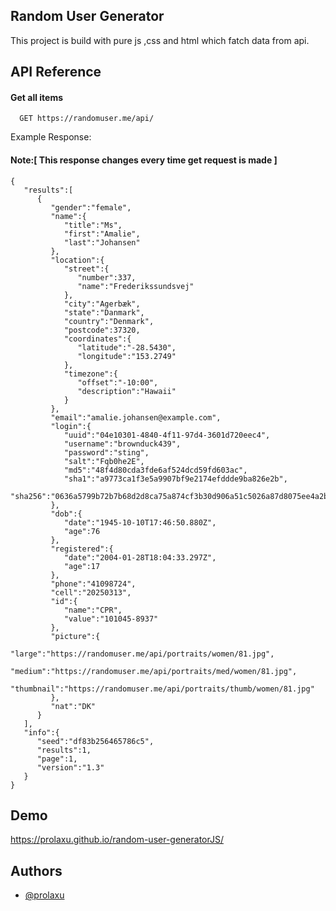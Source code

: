 
## Random User Generator

This project is build with pure js ,css and html which fatch data from api.


  
## API Reference

#### Get all items

```http
  GET https://randomuser.me/api/
```
Example Response:
#### Note:[ This response changes every time get request is made ]
```
{
   "results":[
      {
         "gender":"female",
         "name":{
            "title":"Ms",
            "first":"Amalie",
            "last":"Johansen"
         },
         "location":{
            "street":{
               "number":337,
               "name":"Frederikssundsvej"
            },
            "city":"Agerbæk",
            "state":"Danmark",
            "country":"Denmark",
            "postcode":37320,
            "coordinates":{
               "latitude":"-28.5430",
               "longitude":"153.2749"
            },
            "timezone":{
               "offset":"-10:00",
               "description":"Hawaii"
            }
         },
         "email":"amalie.johansen@example.com",
         "login":{
            "uuid":"04e10301-4840-4f11-97d4-3601d720eec4",
            "username":"brownduck439",
            "password":"sting",
            "salt":"Fqb0he2E",
            "md5":"48f4d80cda3fde6af524dcd59fd603ac",
            "sha1":"a9773ca1f3e5a9907bf9e2174efddde9ba826e2b",
            "sha256":"0636a5799b72b7b68d2d8ca75a874cf3b30d906a51c5026a87d8075ee4a2baac"
         },
         "dob":{
            "date":"1945-10-10T17:46:50.880Z",
            "age":76
         },
         "registered":{
            "date":"2004-01-28T18:04:33.297Z",
            "age":17
         },
         "phone":"41098724",
         "cell":"20250313",
         "id":{
            "name":"CPR",
            "value":"101045-8937"
         },
         "picture":{
            "large":"https://randomuser.me/api/portraits/women/81.jpg",
            "medium":"https://randomuser.me/api/portraits/med/women/81.jpg",
            "thumbnail":"https://randomuser.me/api/portraits/thumb/women/81.jpg"
         },
         "nat":"DK"
      }
   ],
   "info":{
      "seed":"df83b256465786c5",
      "results":1,
      "page":1,
      "version":"1.3"
   }
}
```


  

## Demo
https://prolaxu.github.io/random-user-generatorJS/

## Authors

- [@prolaxu](https://github.com/prolaxu)


  
